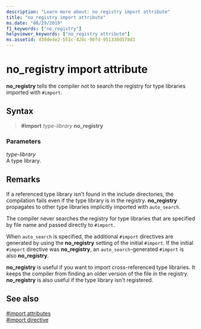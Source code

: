```yaml
---
description: "Learn more about: no_registry import attribute"
title: "no_registry import attribute"
ms.date: "08/29/2019"
f1_keywords: ["no_registry"]
helpviewer_keywords: ["no_registry attribute"]
ms.assetid: d30de4e2-551c-428c-98fd-951330d578d3
---
```

# no_registry import attribute

**no_registry** tells the compiler not to search the registry for type libraries imported with `#import`.

## Syntax

> **#import** *type-library* **no_registry**

### Parameters

*type-library*\
A type library.

## Remarks

If a referenced type library isn't found in the include directories, the compilation fails even if the type library is in the registry.  **no_registry** propagates to other type libraries implicitly imported with `auto_search`.

The compiler never searches the registry for type libraries that are specified by file name and passed directly to `#import`.

When `auto_search` is specified, the additional `#import` directives are generated by using the **no_registry** setting of the initial `#import`. If the initial `#import` directive was **no_registry**, an `auto_search`-generated `#import` is also **no_registry**.

**no_registry** is useful if you want to import cross-referenced type libraries. It keeps the compiler from finding an older version of the file in the registry. **no_registry** is also useful if the type library isn't registered.

## See also

[#import attributes](../preprocessor/hash-import-attributes-cpp.md)\
[#import directive](../preprocessor/hash-import-directive-cpp.md)
